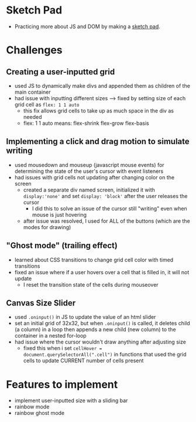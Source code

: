 # Sketch Pad
- Practicing more about JS and DOM by making a [sketch pad](https://awesomenessxp.github.io/sketchpad/).
# Challenges
## Creating a user-inputted grid
- used JS to dynamically make divs and appended them as children of the main container
- had issue with inputting different sizes --> fixed by setting size of each grid cell as `flex: 1 1 auto` 
    - this fix allows grid cells to take up as much space in the div as needed
    - flex: 1 1 auto means: flex-shrink flex-grow flex-basis

## Implementing a click and drag motion to simulate writing
- used mousedown and mouseup (javascript mouse events) for determining the state of the user's cursor
    with event listeners
- had issues with grid cells not updating after changing color on the screen
    - created a separate div named screen, initialized it with `display:'none'` and set 
            `display: 'block'` after the user releases the cursor
        - I did this to solve an issue of the cursor still "writing" even when mouse is just hovering
    - after issue was resolved, I used for ALL of the buttons (which are the modes for drawing)

## "Ghost mode" (trailing effect) 
- learned about CSS transitions to change grid cell color with timed transitions
- fixed an issue where if a user hovers over a cell that is filled in, it will not update
    - I reset the transition state of the cells during mouseover

## Canvas Size Slider
- used `.oninput()` in JS to update the value of an html slider
- set an initial grid of 32x32, but when `.oninput()` is called, it deletes child (a column) in a loop
    then appends a new child (new column) to the container in a nested for-loop
- had issue where the cursor wouldn't draw anything after adjusting size
    - fixed this when i set `cellHover = document.querySelectorAll(".cell")` in functions that used the grid cells to update          CURRENT number of cells present

# Features to implement
- implement user-inputted size with a sliding bar
- rainbow mode
- rainbow ghost mode
